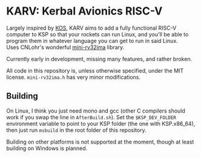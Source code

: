 # KARV: Kerbal Avionics RISC-V
Largely inspired by [KOS](https://github.com/KSP-KOS/KOS), KARV aims to add a fully functional RISC-V computer to KSP so that your rockets can run Linux, and you'll be able to program them in whatever language you can get to run in said Linux.  
Uses CNLohr's wonderful [mini-rv32ima](https://github.com/cnlohr/mini-rv32ima) library.

Currently early in development, missing many features, and rather broken.

All code in this repository is, unless otherwise specified, under the MIT license.
`mini-rv32ima.h` has very minor modifications.

## Building
On Linux, I think you just need mono and gcc (other C compilers should work if you swap the line in `AfterBuild.sh`).
Set the `$KSP_DEV_FOLDER` environment variable to point to your KSP folder (the one with KSP.x86_64), then just run `msbuild` in the root folder of this repository.

Building on other platforms is not supported at the moment, though at least building on Windows is planned.
